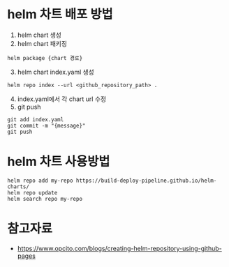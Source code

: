 # helm 차트 배포 방법
1. helm chart 생성
2. helm chart 패키징
```shell
helm package {chart 경로}
```
3. helm chart index.yaml 생성
```shell
helm repo index --url <github_repository_path> .
```
4. index.yaml에서 각 chart url 수정
5. git push
```shell
git add index.yaml
git commit -m "{message}"
git push
```

# helm 차트 사용방법
```shell
helm repo add my-repo https://build-deploy-pipeline.github.io/helm-charts/
helm repo update
helm search repo my-repo
```

# 참고자료
* https://www.opcito.com/blogs/creating-helm-repository-using-github-pages
